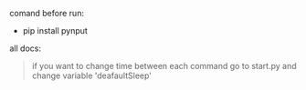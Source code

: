 comand before run: 
* pip install pynput 

all docs:


>if you want to change time between each command go to start.py and change variable 'deafaultSleep'

